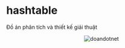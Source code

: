 # hashtable
Đồ án phân tích và thiết kế giải thuật
<p align="center"><img src="https://visitor-badge.glitch.me/badge?page_id=dh19pm.doandotnet" alt="doandotnet" /></p>
